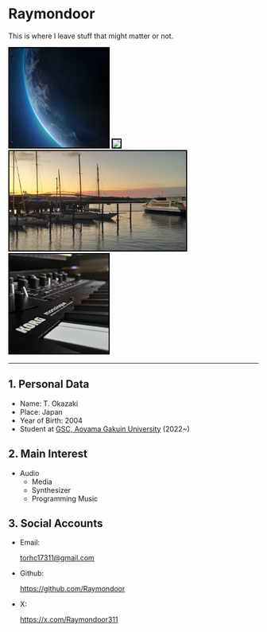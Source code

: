 # Raymondoor
This is where I leave stuff that might matter or not.

<img src="https://github.com/Raymondoor/Raymondoor/blob/main/src/img/earth.jpg?raw=true" height="200" style="border: 2px solid black;"> <img src="https://github.com/Raymondoor/Raymondoor/blob/main/src/img/susuki_16x9.jpg?raw=true" height="200" style="border: 2px solid black;">
<img src="https://github.com/Raymondoor/Raymondoor/blob/main/src/img/Auckland_16x9.jpg?raw=true" height="200" style="border: 2px solid black;"> <img src="https://github.com/Raymondoor/Raymondoor/blob/main/src/img/background_image_color_square.jpg?raw=true" height="200" style="border: 2px solid black;">

---
## 1. Personal Data
* Name: T. Okazaki
* Place: Japan
* Year of Birth: 2004
* Student at [GSC, Aoyama Gakuin University](https://github.com/gsc-aoyama) (2022~)

## 2. Main Interest
* Audio
    * Media
    * Synthesizer
    * Programming Music

## 3. Social Accounts
* Email:

    <a href="mailto:torhc17311@gmail.com">torhc17311@gmail.com</a>
* Github:

    <a href="https://github.com/Raymondoor">https://github.com/Raymondoor</a>
* X:

    <a href="https://x.com/Raymondoor311">https://x.com/Raymondoor311</a>
